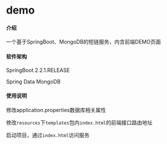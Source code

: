 # demo

#### 介绍
一个基于SpringBoot、MongoDB的短链服务，内含前端DEMO页面

#### 软件架构
SpringBoot 2.2.1.RELEASE

Spring Data MongoDB

#### 使用说明

修改application.properties数据库相关属性

修改`resources`下`templates`包内`index.html`的前端接口路由地址

启动项目，通过`index.html`访问服务


